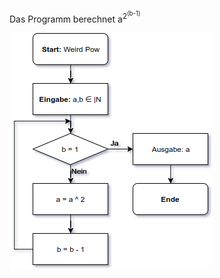 Das Programm berechnet a<sup>2<sup>(b-1)</sup></sup>

![Programmablaufplan](assignments/11/41/b.include.png)
